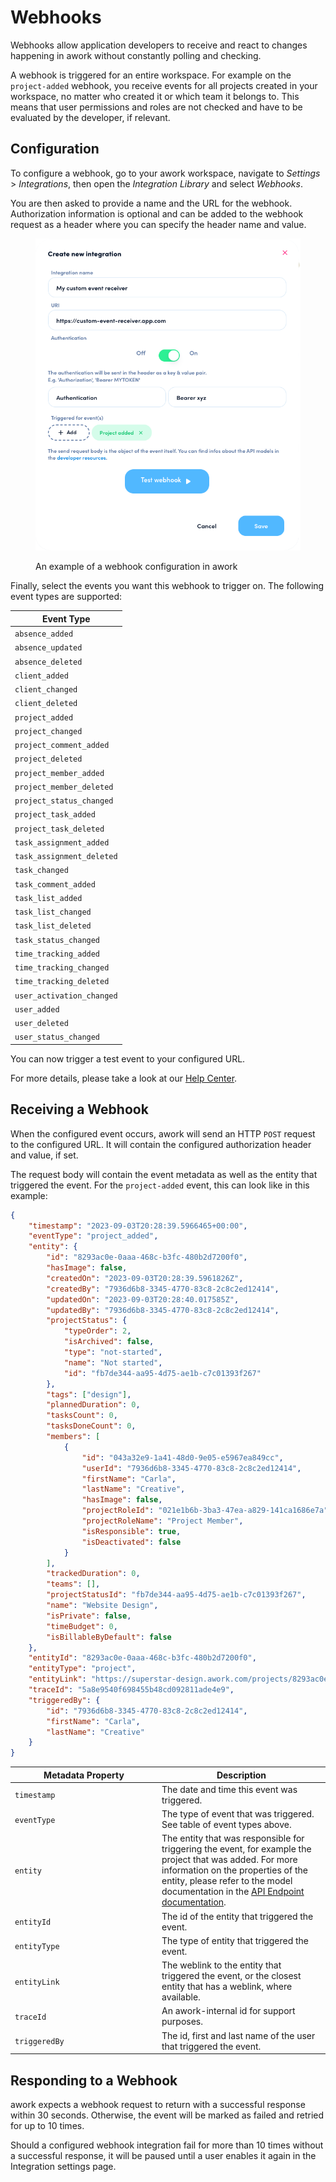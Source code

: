 # Webhooks

Webhooks allow application developers to receive and react to changes happening in awork without constantly polling and checking.

A webhook is triggered for an entire workspace. For example on the `project-added` webhook, you receive events for all projects created in your workspace, no matter who created it or which team it belongs to. This means that user permissions and roles are not checked and have to be evaluated by the developer, if relevant.

## Configuration

To configure a webhook, go to your awork workspace, navigate to _Settings_ > _Integrations_, then open the _Integration Library_ and select _Webhooks_.

You are then asked to provide a name and the URL for the webhook. Authorization information is optional and can be added to the webhook request as a header where you can specify the header name and value.

<figure><img src=".gitbook/assets/image.png" alt=""><figcaption><p>An example of a webhook configuration in awork</p></figcaption></figure>



Finally, select the events you want this webhook to trigger on. The following event types are supported:

| Event Type                |
| ------------------------- |
| `absence_added`           |
| `absence_updated`         |
| `absence_deleted`         |
| `client_added`            |
| `client_changed`          |
| `client_deleted`          |
| `project_added`           |
| `project_changed`         |
| `project_comment_added`   |
| `project_deleted`         |
| `project_member_added`    |
| `project_member_deleted`  |
| `project_status_changed`  |
| `project_task_added`      |
| `project_task_deleted`    |
| `task_assignment_added`   |
| `task_assignment_deleted` |
| `task_changed`            |
| `task_comment_added`      |
| `task_list_added`         |
| `task_list_changed`       |
| `task_list_deleted`       |
| `task_status_changed`     |
| `time_tracking_added`     |
| `time_tracking_changed`   |
| `time_tracking_deleted`   |
| `user_activation_changed` |
| `user_added`              |
| `user_deleted`            |
| `user_status_changed`     |



You can now trigger a test event to your configured URL.

For more details, please take a look at our [Help Center](https://support.awork.com/en/articles/5415462-webhooks).

## Receiving a Webhook

When the configured event occurs, awork will send an HTTP `POST` request to the configured URL. It will contain the configured authorization header and value, if set.

The request body will contain the event metadata as well as the entity that triggered the event. For the `project-added` event, this can look like in this example:

```json
{
    "timestamp": "2023-09-03T20:28:39.5966465+00:00",
    "eventType": "project_added",
    "entity": {
        "id": "8293ac0e-0aaa-468c-b3fc-480b2d7200f0",
        "hasImage": false,
        "createdOn": "2023-09-03T20:28:39.5961826Z",
        "createdBy": "7936d6b8-3345-4770-83c8-2c8c2ed12414",
        "updatedOn": "2023-09-03T20:28:40.017585Z",
        "updatedBy": "7936d6b8-3345-4770-83c8-2c8c2ed12414",
        "projectStatus": {
            "typeOrder": 2,
            "isArchived": false,
            "type": "not-started",
            "name": "Not started",
            "id": "fb7de344-aa95-4d75-ae1b-c7c01393f267"
        },
        "tags": ["design"],
        "plannedDuration": 0,
        "tasksCount": 0,
        "tasksDoneCount": 0,
        "members": [
            {
                "id": "043a32e9-1a41-48d0-9e05-e5967ea849cc",
                "userId": "7936d6b8-3345-4770-83c8-2c8c2ed12414",
                "firstName": "Carla",
                "lastName": "Creative",
                "hasImage": false,
                "projectRoleId": "021e1b6b-3ba3-47ea-a829-141ca1686e7a",
                "projectRoleName": "Project Member",
                "isResponsible": true,
                "isDeactivated": false
            }
        ],
        "trackedDuration": 0,
        "teams": [],
        "projectStatusId": "fb7de344-aa95-4d75-ae1b-c7c01393f267",
        "name": "Website Design",
        "isPrivate": false,
        "timeBudget": 0,
        "isBillableByDefault": false
    },
    "entityId": "8293ac0e-0aaa-468c-b3fc-480b2d7200f0",
    "entityType": "project",
    "entityLink": "https://superstar-design.awork.com/projects/8293ac0e-0aaa-468c-b3fc-480b2d7200f0",
    "traceId": "5a8e9540f698455b48cd092811ade4e9",
    "triggeredBy": {
        "id": "7936d6b8-3345-4770-83c8-2c8c2ed12414",
        "firstName": "Carla",
        "lastName": "Creative"
    }
}
```

<table><thead><tr><th width="221">Metadata Property</th><th>Description</th></tr></thead><tbody><tr><td><code>timestamp</code></td><td>The date and time this event was triggered.</td></tr><tr><td><code>eventType</code></td><td>The type of event that was triggered. See table of event types above.</td></tr><tr><td><code>entity</code></td><td>The entity that was responsible for triggering the event, for example the project that was added. For more information on the properties of the entity, please refer to the model documentation in the <a href="https://openapi.awork.com">API Endpoint documentation</a>.</td></tr><tr><td><code>entityId</code></td><td>The id of the entity that triggered the event.</td></tr><tr><td><code>entityType</code></td><td>The type of entity that triggered the event.</td></tr><tr><td><code>entityLink</code></td><td>The weblink to the entity that triggered the event, or the closest entity that has a weblink, where available.</td></tr><tr><td><code>traceId</code></td><td>An awork-internal id for support purposes.</td></tr><tr><td><code>triggeredBy</code></td><td>The id, first and last name of the user that triggered the event.</td></tr></tbody></table>

## Responding to a Webhook

awork expects a webhook request to return with a successful response within 30 seconds. Otherwise, the event will be marked as failed and retried for up to 10 times.

Should a configured webhook integration fail for more than 10 times without a successful response, it will be paused until a user enables it again in the Integration settings page.


